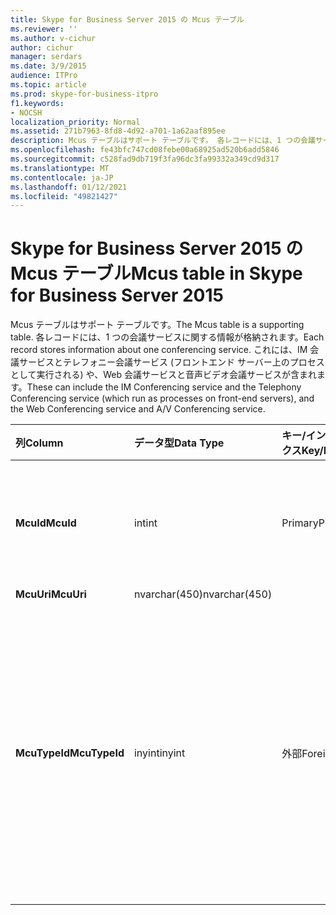 ```yaml
---
title: Skype for Business Server 2015 の Mcus テーブル
ms.reviewer: ''
ms.author: v-cichur
author: cichur
manager: serdars
ms.date: 3/9/2015
audience: ITPro
ms.topic: article
ms.prod: skype-for-business-itpro
f1.keywords:
- NOCSH
localization_priority: Normal
ms.assetid: 271b7963-8fd8-4d92-a701-1a62aaf895ee
description: Mcus テーブルはサポート テーブルです。 各レコードには、1 つの会議サービスに関する情報が格納されます。 これには、IM 会議サービスとテレフォニー会議サービス (フロントエンド サーバー上のプロセスとして実行される) や、Web 会議サービスと音声ビデオ会議サービスが含まれます。
ms.openlocfilehash: fe43bfc747cd08febe00a68925ad520b6add5846
ms.sourcegitcommit: c528fad9db719f3fa96dc3fa99332a349cd9d317
ms.translationtype: MT
ms.contentlocale: ja-JP
ms.lasthandoff: 01/12/2021
ms.locfileid: "49821427"
---
```

# <a name="mcus-table-in-skype-for-business-server-2015"></a><span data-ttu-id="56ec8-105">Skype for Business Server 2015 の Mcus テーブル</span><span class="sxs-lookup"><span data-stu-id="56ec8-105">Mcus table in Skype for Business Server 2015</span></span>
 
<span data-ttu-id="56ec8-106">Mcus テーブルはサポート テーブルです。</span><span class="sxs-lookup"><span data-stu-id="56ec8-106">The Mcus table is a supporting table.</span></span> <span data-ttu-id="56ec8-107">各レコードには、1 つの会議サービスに関する情報が格納されます。</span><span class="sxs-lookup"><span data-stu-id="56ec8-107">Each record stores information about one conferencing service.</span></span> <span data-ttu-id="56ec8-108">これには、IM 会議サービスとテレフォニー会議サービス (フロントエンド サーバー上のプロセスとして実行される) や、Web 会議サービスと音声ビデオ会議サービスが含まれます。</span><span class="sxs-lookup"><span data-stu-id="56ec8-108">These can include the IM Conferencing service and the Telephony Conferencing service (which run as processes on front-end servers), and the Web Conferencing service and A/V Conferencing service.</span></span> 
  
|<span data-ttu-id="56ec8-109">**列**</span><span class="sxs-lookup"><span data-stu-id="56ec8-109">**Column**</span></span>|<span data-ttu-id="56ec8-110">**データ型**</span><span class="sxs-lookup"><span data-stu-id="56ec8-110">**Data Type**</span></span>|<span data-ttu-id="56ec8-111">**キー/インデックス**</span><span class="sxs-lookup"><span data-stu-id="56ec8-111">**Key/Index**</span></span>|<span data-ttu-id="56ec8-112">**詳細**</span><span class="sxs-lookup"><span data-stu-id="56ec8-112">**Details**</span></span>|
|:-----|:-----|:-----|:-----|
|<span data-ttu-id="56ec8-113">**McuId**</span><span class="sxs-lookup"><span data-stu-id="56ec8-113">**McuId**</span></span> <br/> |<span data-ttu-id="56ec8-114">int</span><span class="sxs-lookup"><span data-stu-id="56ec8-114">int</span></span>  <br/> |<span data-ttu-id="56ec8-115">Primary</span><span class="sxs-lookup"><span data-stu-id="56ec8-115">Primary</span></span>  <br/> |<span data-ttu-id="56ec8-116">この会議サーバーを識別する一意の番号。</span><span class="sxs-lookup"><span data-stu-id="56ec8-116">Unique number identifying this conferencing server.</span></span>  <br/> |
|<span data-ttu-id="56ec8-117">**McuUri**</span><span class="sxs-lookup"><span data-stu-id="56ec8-117">**McuUri**</span></span> <br/> |<span data-ttu-id="56ec8-118">nvarchar(450)</span><span class="sxs-lookup"><span data-stu-id="56ec8-118">nvarchar(450)</span></span>  <br/> | <br/> | <br/> |
|<span data-ttu-id="56ec8-119">**McuTypeId**</span><span class="sxs-lookup"><span data-stu-id="56ec8-119">**McuTypeId**</span></span> <br/> |<span data-ttu-id="56ec8-120">inyint</span><span class="sxs-lookup"><span data-stu-id="56ec8-120">inyint</span></span>  <br/> | <span data-ttu-id="56ec8-121">外部</span><span class="sxs-lookup"><span data-stu-id="56ec8-121">Foreign</span></span> <br/> |<span data-ttu-id="56ec8-122">会議サーバーの種類 (conf:chat (VM 用) や conf:audio-video など)。</span><span class="sxs-lookup"><span data-stu-id="56ec8-122">Conferencing server type, such as conf:chat (for IMs) or conf:audio-video.</span></span> <span data-ttu-id="56ec8-123">詳細については [、UriTypes の表](uritypes.md) を参照してください。</span><span class="sxs-lookup"><span data-stu-id="56ec8-123">See the [UriTypes table](uritypes.md) for more information.</span></span> <br/> |
   

